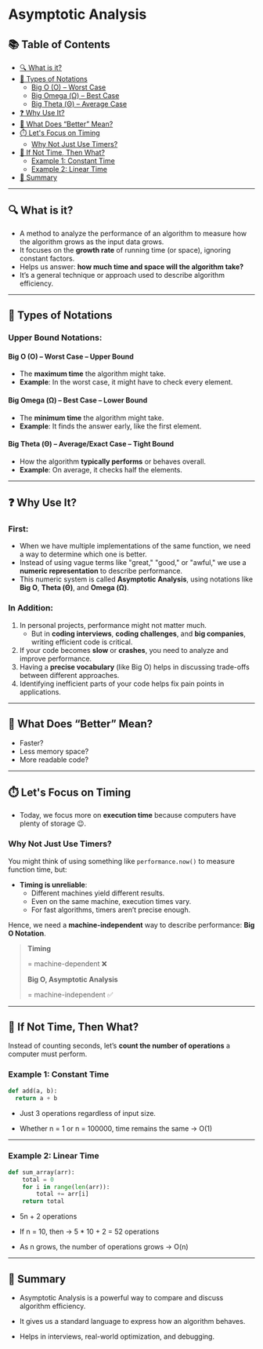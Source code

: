 # Asymptotic Analysis

## 📚 Table of Contents

- [🔍 What is it?](#-what-is-it)
- [🧮 Types of Notations](#-types-of-notations)
  - [Big O (O) – Worst Case](#big-o-o--worst-case--upper-bound)
  - [Big Omega (Ω) – Best Case](#big-omega-ω--best-case--lower-bound)
  - [Big Theta (Θ) – Average Case](#big-theta-θ--averageexact-case--tight-bound)
- [❓ Why Use It?](#-why-use-it)
- [🤔 What Does “Better” Mean?](#-what-does-better-mean)
- [⏱️ Let's Focus on Timing](#️-lets-focus-on-timing)
  - [Why Not Just Use Timers?](#why-not-just-use-timers)
- [🔢 If Not Time, Then What?](#-if-not-time-then-what)
  - [Example 1: Constant Time](#example-1-constant-time)
  - [Example 2: Linear Time](#example-2-linear-time)
- [📌 Summary](#-summary)

---

## 🔍 What is it?

- A method to analyze the performance of an algorithm to measure how the algorithm grows as the input data grows.
- It focuses on the **growth rate** of running time (or space), ignoring constant factors.
- Helps us answer: **how much time and space will the algorithm take?**
- It’s a general technique or approach used to describe algorithm efficiency.

---

## 🧮 Types of Notations

### Upper Bound Notations:

#### **Big O (O)** – Worst Case – Upper Bound

- The **maximum time** the algorithm might take.
- **Example**: In the worst case, it might have to check every element.

#### **Big Omega (Ω)** – Best Case – Lower Bound

- The **minimum time** the algorithm might take.
- **Example**: It finds the answer early, like the first element.

#### **Big Theta (Θ)** – Average/Exact Case – Tight Bound

- How the algorithm **typically performs** or behaves overall.
- **Example**: On average, it checks half the elements.

---

## ❓ Why Use It?

### First:

- When we have multiple implementations of the same function, we need a way to determine which one is better.
- Instead of using vague terms like "great," "good," or "awful," we use a **numeric representation** to describe performance.
- This numeric system is called **Asymptotic Analysis**, using notations like **Big O**, **Theta (Θ)**, and **Omega (Ω)**.

### In Addition:

1. In personal projects, performance might not matter much.
   - But in **coding interviews**, **coding challenges**, and **big companies**, writing efficient code is critical.
2. If your code becomes **slow** or **crashes**, you need to analyze and improve performance.
3. Having a **precise vocabulary** (like Big O) helps in discussing trade-offs between different approaches.
4. Identifying inefficient parts of your code helps fix pain points in applications.

---

## 🤔 What Does “Better” Mean?

- Faster?
- Less memory space?
- More readable code?

---

## ⏱️ Let's Focus on Timing

- Today, we focus more on **execution time** because computers have plenty of storage 😉.

### Why Not Just Use Timers?

You might think of using something like `performance.now()` to measure function time, but:

- **Timing is unreliable**:
  - Different machines yield different results.
  - Even on the same machine, execution times vary.
  - For fast algorithms, timers aren’t precise enough.

Hence, we need a **machine-independent** way to describe performance: **Big O Notation**.

> **Timing**
>
> = machine-dependent ❌
>
> **Big O, Asymptotic Analysis**
>
> = machine-independent ✅

---

## 🔢 If Not Time, Then What?

Instead of counting seconds, let’s **count the number of operations** a computer must perform.

### Example 1: Constant Time

```python
def add(a, b):
  return a + b
```

- Just 3 operations regardless of input size.

- Whether n = 1 or n = 100000, time remains the same → O(1)

---

### Example 2: Linear Time

```python
def sum_array(arr):
    total = 0
    for i in range(len(arr)):
        total += arr[i]
    return total
```

- 5n + 2 operations

- If n = 10, then → 5 \* 10 + 2 = 52 operations

- As n grows, the number of operations grows → O(n)

---

## 📌 Summary

- Asymptotic Analysis is a powerful way to compare and discuss algorithm efficiency.

- It gives us a standard language to express how an algorithm behaves.

- Helps in interviews, real-world optimization, and debugging.
